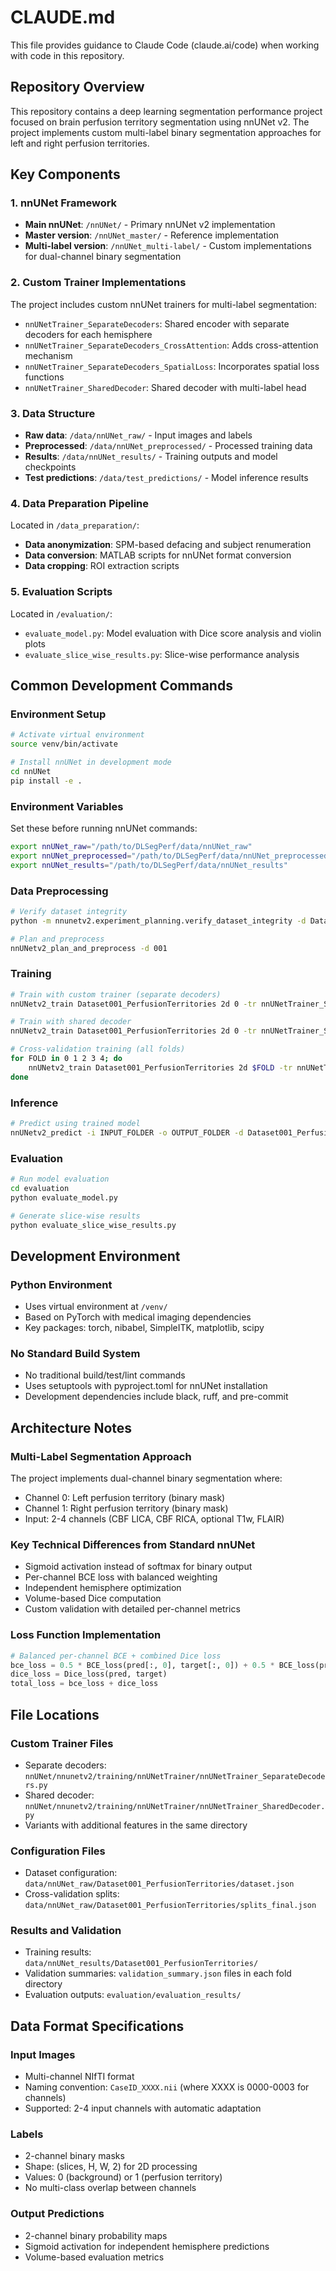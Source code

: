 # CLAUDE.md

This file provides guidance to Claude Code (claude.ai/code) when working with code in this repository.

## Repository Overview

This repository contains a deep learning segmentation performance project focused on brain perfusion territory segmentation using nnUNet v2. The project implements custom multi-label binary segmentation approaches for left and right perfusion territories.

## Key Components

### 1. nnUNet Framework
- **Main nnUNet**: `/nnUNet/` - Primary nnUNet v2 implementation
- **Master version**: `/nnUNet_master/` - Reference implementation
- **Multi-label version**: `/nnUNet_multi-label/` - Custom implementations for dual-channel binary segmentation

### 2. Custom Trainer Implementations
The project includes custom nnUNet trainers for multi-label segmentation:
- `nnUNetTrainer_SeparateDecoders`: Shared encoder with separate decoders for each hemisphere
- `nnUNetTrainer_SeparateDecoders_CrossAttention`: Adds cross-attention mechanism
- `nnUNetTrainer_SeparateDecoders_SpatialLoss`: Incorporates spatial loss functions
- `nnUNetTrainer_SharedDecoder`: Shared decoder with multi-label head

### 3. Data Structure
- **Raw data**: `/data/nnUNet_raw/` - Input images and labels
- **Preprocessed**: `/data/nnUNet_preprocessed/` - Processed training data
- **Results**: `/data/nnUNet_results/` - Training outputs and model checkpoints
- **Test predictions**: `/data/test_predictions/` - Model inference results

### 4. Data Preparation Pipeline
Located in `/data_preparation/`:
- **Data anonymization**: SPM-based defacing and subject renumeration
- **Data conversion**: MATLAB scripts for nnUNet format conversion
- **Data cropping**: ROI extraction scripts

### 5. Evaluation Scripts
Located in `/evaluation/`:
- `evaluate_model.py`: Model evaluation with Dice score analysis and violin plots
- `evaluate_slice_wise_results.py`: Slice-wise performance analysis

## Common Development Commands

### Environment Setup
```bash
# Activate virtual environment
source venv/bin/activate

# Install nnUNet in development mode
cd nnUNet
pip install -e .
```

### Environment Variables
Set these before running nnUNet commands:
```bash
export nnUNet_raw="/path/to/DLSegPerf/data/nnUNet_raw"
export nnUNet_preprocessed="/path/to/DLSegPerf/data/nnUNet_preprocessed"
export nnUNet_results="/path/to/DLSegPerf/data/nnUNet_results"
```

### Data Preprocessing
```bash
# Verify dataset integrity
python -m nnunetv2.experiment_planning.verify_dataset_integrity -d Dataset001_PerfusionTerritories

# Plan and preprocess
nnUNetv2_plan_and_preprocess -d 001
```

### Training
```bash
# Train with custom trainer (separate decoders)
nnUNetv2_train Dataset001_PerfusionTerritories 2d 0 -tr nnUNetTrainer_SeparateDecoders

# Train with shared decoder
nnUNetv2_train Dataset001_PerfusionTerritories 2d 0 -tr nnUNetTrainer_SharedDecoder

# Cross-validation training (all folds)
for FOLD in 0 1 2 3 4; do
    nnUNetv2_train Dataset001_PerfusionTerritories 2d $FOLD -tr nnUNetTrainer_SeparateDecoders
done
```

### Inference
```bash
# Predict using trained model
nnUNetv2_predict -i INPUT_FOLDER -o OUTPUT_FOLDER -d Dataset001_PerfusionTerritories -c 2d -f 0 -tr nnUNetTrainer_SeparateDecoders
```

### Evaluation
```bash
# Run model evaluation
cd evaluation
python evaluate_model.py

# Generate slice-wise results
python evaluate_slice_wise_results.py
```

## Development Environment

### Python Environment
- Uses virtual environment at `/venv/`
- Based on PyTorch with medical imaging dependencies
- Key packages: torch, nibabel, SimpleITK, matplotlib, scipy

### No Standard Build System
- No traditional build/test/lint commands
- Uses setuptools with pyproject.toml for nnUNet installation
- Development dependencies include black, ruff, and pre-commit

## Architecture Notes

### Multi-Label Segmentation Approach
The project implements dual-channel binary segmentation where:
- Channel 0: Left perfusion territory (binary mask)
- Channel 1: Right perfusion territory (binary mask)
- Input: 2-4 channels (CBF LICA, CBF RICA, optional T1w, FLAIR)

### Key Technical Differences from Standard nnUNet
- Sigmoid activation instead of softmax for binary output
- Per-channel BCE loss with balanced weighting
- Independent hemisphere optimization
- Volume-based Dice computation
- Custom validation with detailed per-channel metrics

### Loss Function Implementation
```python
# Balanced per-channel BCE + combined Dice loss
bce_loss = 0.5 * BCE_loss(pred[:, 0], target[:, 0]) + 0.5 * BCE_loss(pred[:, 1], target[:, 1])
dice_loss = Dice_loss(pred, target)
total_loss = bce_loss + dice_loss
```

## File Locations

### Custom Trainer Files
- Separate decoders: `nnUNet/nnunetv2/training/nnUNetTrainer/nnUNetTrainer_SeparateDecoders.py`
- Shared decoder: `nnUNet/nnunetv2/training/nnUNetTrainer/nnUNetTrainer_SharedDecoder.py`
- Variants with additional features in the same directory

### Configuration Files
- Dataset configuration: `data/nnUNet_raw/Dataset001_PerfusionTerritories/dataset.json`
- Cross-validation splits: `data/nnUNet_raw/Dataset001_PerfusionTerritories/splits_final.json`

### Results and Validation
- Training results: `data/nnUNet_results/Dataset001_PerfusionTerritories/`
- Validation summaries: `validation_summary.json` files in each fold directory
- Evaluation outputs: `evaluation/evaluation_results/`

## Data Format Specifications

### Input Images
- Multi-channel NIfTI format
- Naming convention: `CaseID_XXXX.nii` (where XXXX is 0000-0003 for channels)
- Supported: 2-4 input channels with automatic adaptation

### Labels
- 2-channel binary masks
- Shape: (slices, H, W, 2) for 2D processing
- Values: 0 (background) or 1 (perfusion territory)
- No multi-class overlap between channels

### Output Predictions
- 2-channel binary probability maps
- Sigmoid activation for independent hemisphere predictions
- Volume-based evaluation metrics